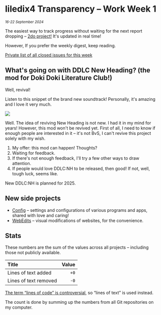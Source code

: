 # liledix4 Transparency – Work Week 1

*<sup>16-22 September 2024</sup>*

The easiest way to track progress without waiting for the next report dropping – [2do project!](https://github.com/users/liledix4/projects/15/views/3) It's updated in real time!

However, If you prefer the weekly digest, keep reading.

[Private list of all closed issues for this week](https://github.com/issues?q=is:issue+author:liledix4+is:closed+updated:2024-09-16..2024-09-22)

## What's going on with DDLC New Heading? (the mod for Doki Doki Literature Club!)

Well, revival!

Listen to this snippet of the brand new soundtrack! Personally, it's amazing and I love it very much.

![](https://youtu.be/hsOEmf1KiP4)

Well. The idea of reviving New Heading is not new. I had it in my mind for years! However, this mod won't be revived yet. First of all, I need to know if enough people are interested in it – it's not BvS, I can't revive this project solely with my wish.

1. My offer: this mod can happen! Thoughts?
2. Waiting for feedback.
3. If there's not enough feedback, I'll try a few other ways to draw attention.
4. If people would love DDLC:NH to be released, then good! If not, well, tough luck, seems like.

New DDLC:NH is planned for 2025.

## New side projects

- [Config](https://github.com/liledix4/Config) – settings and configurations of various programs and apps, shared with love and caring!
- [WebEdits](https://github.com/liledix4/WebEdits) – visual modifications of websites, for the convenience.

## Stats

These numbers are the sum of the values across all projects – including those not publicly available.

| Title                 | Value         |
| :-------------------- | ------------: |
| Lines of text added   | `+0`          |
| Lines of text removed | `-0`          |

[The term “lines of code” is controversial](https://en.wikipedia.org/wiki/Source_lines_of_code#Measurement_methods), so “lines of text” is used instead.

The count is done by summing up the numbers from all Git repositories on my computer.
